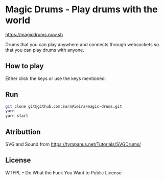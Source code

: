 # Magic Drums - Play drums with the world

https://magicdrums.now.sh

Drums that you can play anywhere and connects through websockets so that you can play drums with anyone.

## How to play

Either click the keys or use the keys mentioned.

## Run

```bash
git clone git@github.com:SaraVieira/magic-drums.git
yarn
yarn start
```

## Atributtion

SVG and Sound from https://tympanus.net/Tutorials/SVGDrums/

## License

WTFPL – Do What the Fuck You Want to Public License
